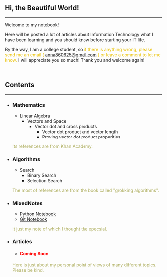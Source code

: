 <style>
.highlight1{
    color: #EAC100;
}
.highlight2{
    color: #AFAF61;
}
.comingsoon{
    color: red;
}
</style>

## Hi, the Beautiful World!
---

Welcome to my notebook!

Here will be posted a lot of articles about Information Technology what I have been learning and you should know before starting your IT life.

By the way, I am a college student, so <font class="highlight1">if there is anything wrong, please send me an email (</font> <anna860625@gmail.com> <font class="highlight1">) or leave a comment to let me know.</font> I will appreciate you so much! Thank you and welcome again!

<br/>

## Contents
---

* ### Mathematics
    * Linear Algebra
      * Vectors and Space
        - Vector dot and cross products
          - Vector dot product and vector length
          - Proving vector dot product properities

    <font class="highlight2">Its references are from Khan Academy.</font>

* ### Algorithms
    * Search
       * Binary Search
       * Selection Search
    
    <font class="highlight2">The most of references are from the book called "grokking algorithms".</font>

* ### MixedNotes
    * [Python Notebook](mixednotes/python.md)
    * [Git Notebook](mixednotes/git.md)
    
    <font class="highlight2">It just my note of which I thought the epecsial.</font>

* ### Articles
    * <h4><font class="comingsoon">Coming Soon</font></h4>
    
    <font class="highlight2">Here is just about my personal point of views of many different topics. Please be kind.</font>

<!--
### Python

Markdown is a lightweight and easy-to-use syntax for styling your writing. It includes conventions for

```markdown
Syntax highlighted code block

# Header 1
## Header 2
### Header 3

- Bulleted
- List

1. Numbered
2. List

**Bold** and _Italic_ and `Code` text

[Link](url) and ![Image](src)
```

For more details see [GitHub Flavored Markdown](https://guides.github.com/features/mastering-markdown/).

### Jekyll Themes

Your Pages site will use the layout and styles from the Jekyll theme you have selected in your [repository settings](https://github.com/anna0625/QuantumAnna/settings). The name of this theme is saved in the Jekyll `_config.yml` configuration file.

### Support or Contact

Having trouble with Pages? Check out our [documentation](https://help.github.com/categories/github-pages-basics/) or [contact support](https://github.com/contact) and we’ll help you sort it out.

-->